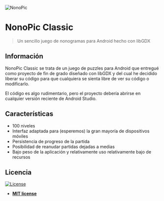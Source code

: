 ![NonoPic](https://www.adrianjg.es/_astro/nonopic.B_zJLajr_Z1TxyN.webp)
# NonoPic Classic
> Un sencillo juego de nonogramas para Android hecho con libGDX

## Información
NonoPic Classic se trata de un juego de puzzles para Android que entregué como proyecto de fin de grado diseñado con libGDX y del cual he decidido liberar su código para que cualquiera se sienta libre de ver su código o modificarlo.

El código es algo rudimentario, pero el proyecto debería abrirse en cualquier versión reciente de Android Studio.

## Características
- 100 niveles
- Interfaz adaptada para (esperemos) la gran mayoría de dispositivos móviles
- Persistencia de progreso de la partida
- Posibilidad de reanudar partidas dejadas a medias
- Bajo peso de la aplicación y relativamente uso relativamente bajo de recursos

## Licencia

[![License](http://img.shields.io/:license-mit-blue.svg?style=flat-square)](http://badges.mit-license.org)

- **[MIT license](http://opensource.org/licenses/mit-license.php)**
